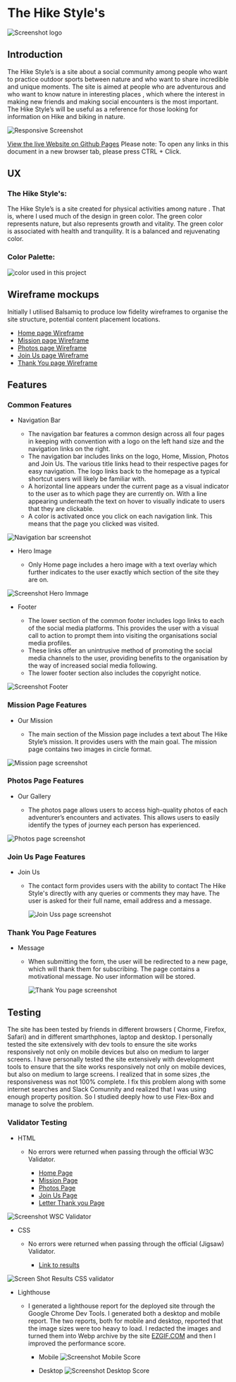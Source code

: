 # The Hike Style's
![Screenshot logo](./assets/media/logo.png)

## Introduction
The Hike Style’s is a site about a social community among people who want to practice outdoor sports between nature and who want to share incredible and unique moments. The site is aimed at people who are adventurous and who want to know nature in interesting places , which where the interest in making new friends and making social encounters is the most important. The Hike Style’s will be useful as a reference for those looking for information on Hike and biking in nature.

![Responsive Screenshot](./assets/media/responsive.png)

[View the live Website on Github Pages](https://llancruzz.github.io/hike-style/) Please note: To open any links in this document in a new browser tab, please press CTRL + Click.

## UX 
### The Hike Style's:
The Hike Style’s is a site created for physical activities among nature . That is, where I used much of the design in green color. The green color represents nature, but also represents growth and vitality. The green color is associated with health and tranquility. It is a balanced and rejuvenating color.

### Color Palette:
![color used in this project](./assets/media/color.png)

## Wireframe mockups
Initially I utilised Balsamiq to produce low fidelity wireframes to organise the site structure, potential content placement locations.

* [Home page Wireframe](https://github.com/llancruzz/hike-style/blob/main/assets/media/home-page.png)
* [Mission page Wireframe](https://github.com/llancruzz/hike-style/blob/main/assets/media/mission-page.png)
* [Photos page Wireframe](https://github.com/llancruzz/hike-style/blob/main/assets/media/photo-page.png)
* [Join Us page Wireframe](https://github.com/llancruzz/hike-style/blob/main/assets/media/join-us-page.png)
* [Thank You page Wireframe](https://github.com/llancruzz/hike-style/blob/main/assets/media/thank-you-page.png)

## Features

### Common Features 
* Navigation Bar

  * The navigation bar features a common design across all four pages in keeping with convention with a logo on the left hand size and the navigation links on the right.
  * The navigation bar includes links on the logo, Home, Mission, Photos and Join Us. The various title links head to their respective pages for easy navigation. The logo links back to the homepage as a typical shortcut users will likely be familiar with.
  * A horizontal line appears under the current page as a visual indicator to the user as to which page they are currently on. With a line appearing underneath the text on hover to visually indicate to users that they are clickable.
  * A color is activated once you click on each navigation link. This means that the page you clicked was visited.

![Navigation bar screenshot](./assets/media/navigation-bar.png) 

* Hero Image

  * Only Home page includes a hero image with a text overlay which further indicates to the user exactly which section of the site they are on.

![Screenshot Hero Immage](./assets/media/hero-image.png)

* Footer
  
  * The lower section of the common footer includes logo links to each of the social media platforms. This provides the user with a visual call to action to prompt them into visiting the organisations social media profiles.
  * These links offer an unintrusive method of promoting the social media channels to the user, providing benefits to the organisation by the way of increased social media following.
  * The lower footer section also includes the copyright notice.

![Screenshot Footer](./assets/media/footer-lower.png)

### Mission Page Features
* Our Mission

  * The main section of the Mission page includes a text about The Hike Style’s mission. It provides users with the main goal. The mission page contains two images in circle format.

![Mission page screenshot](.//assets/media/mission.png)

### Photos Page Features
* Our Gallery

  * The photos page allows users to access high-quality photos of each adventurer’s encounters and activates. This allows users to easily identify the types of journey each person has experienced.

![Photos page screenshot](./assets/media/photos.png)

### Join Us Page Features
* Join Us

  * The contact form provides users with the ability to contact The Hike Style's directly with any queries or comments they may have. The user is asked for their full name, email address and a message.

    ![Join Uss page screenshot](./assets/media/join-us.png)

### Thank You Page Features
* Message

  * When submitting the form, the user will be redirected to a new page, which will thank them for subscribing. The page contains a motivational message. No user information will be stored.

    ![Thank You page screenshot](./assets/media/thank-you.png)

## Testing

The site has been tested by friends in different browsers ( Chorme, Firefox, Safari) and in different smarthphones, laptop and desktop. I personally tested the site extensively with dev tools to ensure the site works responsively not only on mobile devices but also on medium to larger screens. I have personally tested the site extensively with development tools to ensure that the site works responsively not only on mobile devices, but also on medium to large screens. I realized that in some sizes ,the responsiveness was not 100% complete. I fix this problem along with some internet searches and Slack Comunnity and realized that I was using enough property position. So I studied deeply how to use Flex-Box and manage to solve the problem. 

### Validator Testing
* HTML

  * No errors were returned when passing through the official W3C Validator.
    
    * [Home Page](https://validator.w3.org/nu/?doc=https%3A%2F%2Fllancruzz.github.io%2Fhike-style%2Findex.html)
    * [Mission Page](https://validator.w3.org/nu/?doc=https%3A%2F%2Fllancruzz.github.io%2Fhike-style%2Fmission.html)
    * [Photos Page](https://validator.w3.org/nu/?doc=https%3A%2F%2Fllancruzz.github.io%2Fhike-style%2Fphotos.html)
    * [Join Us Page](https://validator.w3.org/nu/?doc=https%3A%2F%2Fllancruzz.github.io%2Fhike-style%2Fjoinus.html)
    * [Letter Thank you Page](https://validator.w3.org/nu/?doc=https%3A%2F%2Fllancruzz.github.io%2Fhike-style%2Fletter-submit.html%3Fname%3DAlan%26email%3Dalan.silvacruz%2540hotmail.com%26message%3DHi%26submit%3DSubmit)

![Screenshot WSC Validator](./assets/media/validator-html.png)

* CSS

  * No errors were returned when passing through the official (Jigsaw) Validator.

    * [Link to results](https://jigsaw.w3.org/css-validator/validator?uri=https%3A%2F%2Fllancruzz.github.io%2Fhike-style%2Findex.html&profile=css3svg&usermedium=all&warning=1&vextwarning=&lang=pt-BR)

![Screen Shot Results CSS validator](./assets/media/css-validator.png)

* Lighthouse

  * I generated a lighthouse report for the deployed site through the Google Chrome Dev Tools. I generated both a desktop and mobile report. The two reports, both for mobile and desktop, reported that the image sizes were too heavy to load. I redacted the images and turned them into Webp archive by the site [EZGIF.COM](https://ezgif.com/jpg-to-webp) and then I improved the performance score.

    * Mobile 
    ![Screenshot Mobile Score](./assets/media/lighthouse-mobile.png)

    * Desktop
    ![Screenshot Desktop Score](./assets/media/lighthouse-desktop.png)
  
  



